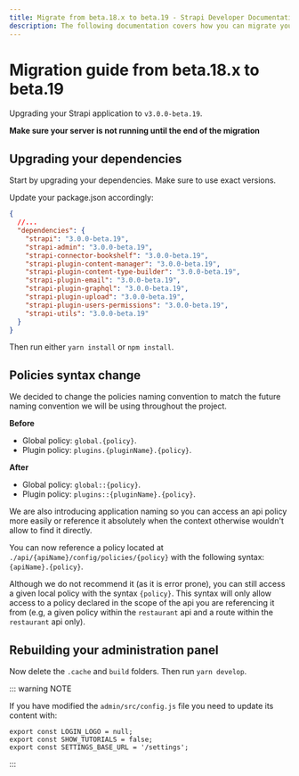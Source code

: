 ```yaml
---
title: Migrate from beta.18.x to beta.19 - Strapi Developer Documentation
description: The following documentation covers how you can migrate your Strapi application from beta.18.x to beta.19.
---
```


# Migration guide from beta.18.x to beta.19

Upgrading your Strapi application to `v3.0.0-beta.19`.

**Make sure your server is not running until the end of the migration**

## Upgrading your dependencies

Start by upgrading your dependencies. Make sure to use exact versions.

Update your package.json accordingly:

```json
{
  //...
  "dependencies": {
    "strapi": "3.0.0-beta.19",
    "strapi-admin": "3.0.0-beta.19",
    "strapi-connector-bookshelf": "3.0.0-beta.19",
    "strapi-plugin-content-manager": "3.0.0-beta.19",
    "strapi-plugin-content-type-builder": "3.0.0-beta.19",
    "strapi-plugin-email": "3.0.0-beta.19",
    "strapi-plugin-graphql": "3.0.0-beta.19",
    "strapi-plugin-upload": "3.0.0-beta.19",
    "strapi-plugin-users-permissions": "3.0.0-beta.19",
    "strapi-utils": "3.0.0-beta.19"
  }
}
```

Then run either `yarn install` or `npm install`.

## Policies syntax change

We decided to change the policies naming convention to match the future naming convention we will be using throughout the project.

**Before**

- Global policy: `global.{policy}`.
- Plugin policy: `plugins.{pluginName}.{policy}`.

**After**

- Global policy: `global::{policy}`.
- Plugin policy: `plugins::{pluginName}.{policy}`.

We are also introducing application naming so you can access an api policy more easily or reference it absolutely when the context otherwise wouldn't allow to find it directly.

You can now reference a policy located at `./api/{apiName}/config/policies/{policy}` with the following syntax: `{apiName}.{policy}`.

Although we do not recommend it (as it is error prone), you can still access a given local policy with the syntax `{policy}`. This syntax will only allow access to a policy declared in the scope of the api you are referencing it from (e.g, a given policy within the `restaurant` api and a route within the `restaurant` api only).

## Rebuilding your administration panel

Now delete the `.cache` and `build` folders. Then run `yarn develop`.

::: warning NOTE

If you have modified the `admin/src/config.js` file you need to update its content with:

```
export const LOGIN_LOGO = null;
export const SHOW_TUTORIALS = false;
export const SETTINGS_BASE_URL = '/settings';
```

:::
